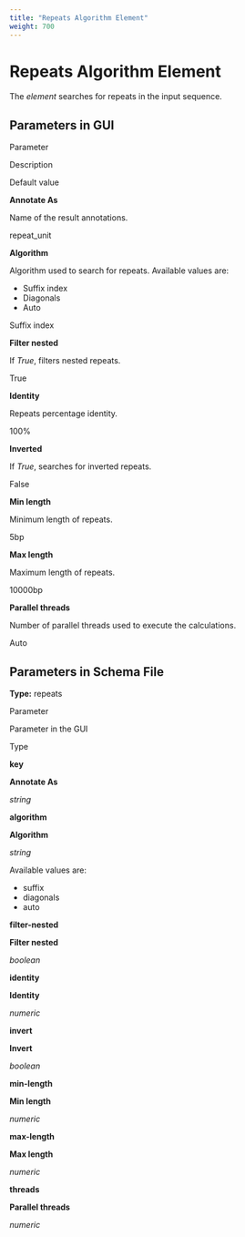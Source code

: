 ```yaml
---
title: "Repeats Algorithm Element"
weight: 700
---
```



# Repeats Algorithm Element

The _element_ searches for repeats in the input sequence.

Parameters in GUI
-----------------

Parameter

Description

Default value

**Annotate As**

Name of the result annotations.

repeat\_unit

**Algorithm**

Algorithm used to search for repeats. Available values are:

*   Suffix index
*   Diagonals
*   Auto

Suffix index

**Filter nested**

If _True_, filters nested repeats.

True

**Identity**

Repeats percentage identity.

100%

**Inverted**

If _True_, searches for inverted repeats.

False

**Min length**

Minimum length of repeats.

5bp

**Max length**

Maximum length of repeats.

10000bp

**Parallel threads**

Number of parallel threads used to execute the calculations.

Auto

Parameters in Schema File
-------------------------

**Type:** repeats

Parameter

Parameter in the GUI

Type

**key**

**Annotate As**

_string_

**algorithm**

**Algorithm**

_string_

Available values are:

*   suffix
*   diagonals
*   auto

**filter-nested**

**Filter nested**

_boolean_

**identity**

**Identity**

_numeric_

**invert**

**Invert**

_boolean_

**min-length**

**Min length**

_numeric_

**max-length**

**Max length**

_numeric_

**threads**

**Parallel threads**

_numeric_
